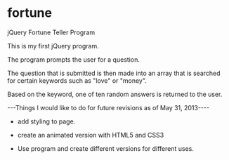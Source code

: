 fortune
=======

jQuery Fortune Teller Program

This is my first jQuery program. 

The program prompts the user for a question. 

The question that is submitted is then made into an array that is searched for certain keywords such as "love" or "money".

Based on the keyword, one of ten random answers is returned to the user.

---Things I would like to do for future revisions as of May 31, 2013----

- add styling to page.

- create an animated version with HTML5 and CSS3

- Use program and create different versions for different uses.
